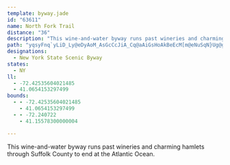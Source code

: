 ```yaml
---
template: byway.jade
id: "63611"
name: North Fork Trail
distance: "36"
description: "This wine-and-water byway runs past wineries and charming hamlets through Suffolk County to end at the Atlantic Ocean."
path: "yqsyFnq`yLiD_Ly@eDyAoM_AsGcCcJiA_Cq@aAiGsHoAkBeEcM[m@eNuSqN}Ug@gAyFaPiAsDY_Bm@yEo@cOUyAm@aBoCsDoByBgA_AiAk@oBe@cFm@mRgAoDy@wHqCgQiJeBeAmCyB}AgB}HgKyAyBoBaEiA{CsA_F_Lsg@sGqXOcAsBeVuKiw@ua@`NUPgFhIqFrGaFrFcKhJs@?_@SiDuLk\\uvAiAaIcCmGiRiXsFcGcKeKiHiIcBeCs@kBsAwFUkCS_Hk@cNDaIIyA[mCcAgDeAgB}PmReCoDsByDgDuIiBkDw@_A_CeCiDcCcE_B{G}AoCmAmAgAcAkAuAgCm@wAa@{Ac@aD_AgKyAoRIeCCmBLmDhAyH~AqHZkDAgEOwC_@cE]sBiBuHyAeEiBsE_Oe\\qGuLoAwCaEqLkAgE}GiYi@eEIuC@yD`@aNt@gGrBuLT_ELiJnA_Md@cCbAcC`FgI`AiBbAyDX{BD_BEsDyBoNsFgTqEcK}HoNqBoCqAmBm@gAg@iAOc@Qs@UeAo@}FOwACQI_AK_AXo@Pu@i@Ya@m@UkCSq@}@_Da@wAgA}DZcAzDoE"
designations: 
  - New York State Scenic Byway
states: 
  - NY
ll: 
  - -72.42535604021485
  - 41.0654153297499
bounds: 
  - - -72.42535604021485
    - 41.0654153297499
  - - -72.240722
    - 41.15578300000004

---
```


This wine-and-water byway runs past wineries and charming hamlets through Suffolk County to end at the Atlantic Ocean.
